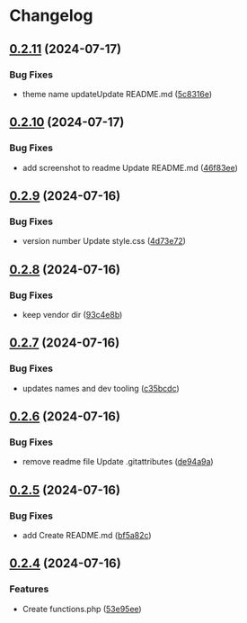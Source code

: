 # Changelog

## [0.2.11](https://github.com/devuri/wp-kdx-canvas/compare/v0.2.10...v0.2.11) (2024-07-17)


### Bug Fixes

* theme name updateUpdate README.md ([5c8316e](https://github.com/devuri/wp-kdx-canvas/commit/5c8316eff2815c6c116b3fe603a7c546f6a741fe))

## [0.2.10](https://github.com/devuri/wp-kadence-child/compare/v0.2.9...v0.2.10) (2024-07-17)


### Bug Fixes

* add screenshot to readme Update README.md ([46f83ee](https://github.com/devuri/wp-kadence-child/commit/46f83ee42daac341da65e28d029f32ede4e0fe3b))

## [0.2.9](https://github.com/devuri/wp-kadence-child/compare/v0.2.8...v0.2.9) (2024-07-16)


### Bug Fixes

* version number Update style.css ([4d73e72](https://github.com/devuri/wp-kadence-child/commit/4d73e725add5fb624c5dcac5f220ebec574afef7))

## [0.2.8](https://github.com/devuri/wp-kadence-child/compare/v0.2.7...v0.2.8) (2024-07-16)


### Bug Fixes

* keep vendor dir ([93c4e8b](https://github.com/devuri/wp-kadence-child/commit/93c4e8b0f29c0a61f4fa526fae7ca66cefde73f4))

## [0.2.7](https://github.com/devuri/wp-kadence-child/compare/v0.2.6...v0.2.7) (2024-07-16)


### Bug Fixes

* updates names and dev tooling ([c35bcdc](https://github.com/devuri/wp-kadence-child/commit/c35bcdc7da277a6f98f1f0d650476727a019221a))

## [0.2.6](https://github.com/devuri/wp-kadence-child/compare/v0.2.5...v0.2.6) (2024-07-16)


### Bug Fixes

* remove readme file Update .gitattributes ([de94a9a](https://github.com/devuri/wp-kadence-child/commit/de94a9a26ab8a4a6639e4b63980ac0052ce21cd6))

## [0.2.5](https://github.com/devuri/wp-kadence-child/compare/v0.2.4...v0.2.5) (2024-07-16)


### Bug Fixes

* add Create README.md ([bf5a82c](https://github.com/devuri/wp-kadence-child/commit/bf5a82c1bb1ec8d7a6ab651f4f851afdef087dd1))

## [0.2.4](https://github.com/devuri/kadence-childx/compare/v0.2.3...v0.2.4) (2024-07-16)


### Features

* Create functions.php ([53e95ee](https://github.com/devuri/kadence-childx/commit/53e95eef6c0b20db969419c53e65ca2d70d7e1c4))
